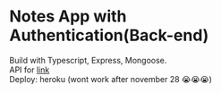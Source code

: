 # Notes App with Authentication(Back-end)

Build with Typescript, Express, Mongoose. \
API for [link](https://github.com/ColniIIIko/notes-fe)\
Deploy: heroku (wont work after november 28 😭😭😭)
